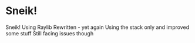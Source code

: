 # Sneik!
Sneik! 
Using Raylib
Rewritten - yet again
Using the stack only and improved some stuff
Still facing issues though

